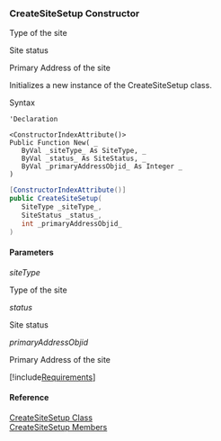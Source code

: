 ﻿### CreateSiteSetup Constructor

Type of the site

Site status

Primary Address of the site

Initializes a new instance of the CreateSiteSetup class.

Syntax

```vbnet
'Declaration

<ConstructorIndexAttribute()>
Public Function New( _
   ByVal _siteType_ As SiteType, _
   ByVal _status_ As SiteStatus, _
   ByVal _primaryAddressObjid_ As Integer _
)
```

```csharp
[ConstructorIndexAttribute()]
public CreateSiteSetup( 
   SiteType _siteType_,
   SiteStatus _status_,
   int _primaryAddressObjid_
)
```

#### Parameters

_siteType_

Type of the site

_status_

Site status

_primaryAddressObjid_

Primary Address of the site

[!include[Requirements](../partials/requirements.md)]

#### Reference

[CreateSiteSetup Class](FChoice.Toolkits.Clarify~FChoice.Toolkits.Clarify.Interfaces.CreateSiteSetup.md)  
[CreateSiteSetup Members](FChoice.Toolkits.Clarify~FChoice.Toolkits.Clarify.Interfaces.CreateSiteSetup_members.md)